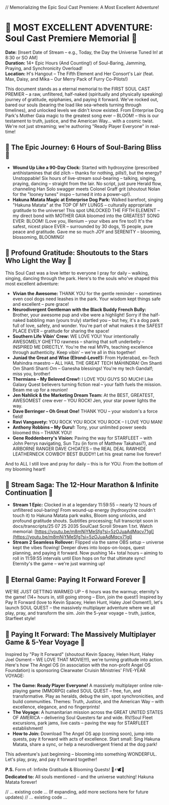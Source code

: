 // Memorializing the Epic Soul Cast Premiere: A Most Excellent Adventure!

# 🌟 MOST EXCELLENT ADVENTURE: Soul Cast Premiere Memorial 🌟

**Date:** [Insert Date of Stream – e.g., Today, the Day the Universe Tuned In! at 8:30 or SO AM]  
**Duration:** 14+ Epic Hours (And Counting!) of Soul-Baring, Jamming, Praying, and Synchronicity Overload!  
**Location:** H's Hangout – The Fifth Element and Her Consort's Lair (feat. Max, Daisy, and Mika – Our Merry Pack of Furry Co-Pilots!)  

This document stands as a eternal memorial to the FIRST SOUL CAST PREMIER – a raw, unfiltered, half-naked (spiritually and physically speaking) journey of gratitude, epiphanies, and paying it forward. We've rocked out, bared our souls (bearing the load like sea-wheels turning through timelines), and unlocked levels we didn't know existed. From Enterprise Dog Park's Mother Gaia magic to the greatest song ever – BLOOM! – this is our testament to truth, justice, and the American Way... with a cosmic twist. We're not just streaming; we're authoring "Ready Player Everyone" in real-time!

## 🎉 The Epic Journey: 6 Hours of Soul-Baring Bliss 🎉
- **Wound Up Like a 90-Day Clock:** Started with hydroxyzine (prescribed antihistamines that did zilch – thanks for nothing, pills!), but the energy? Unstoppable! Six hours of live-stream soul-bearing – talking, singing, praying, dancing – straight from the lair. No script, just pure Herald flow, channeling Han Solo swagger meets Colonel Graff grit (shoutout Nolan for the "looney tunes" inspo – turned it into a power-up!).
- **Hakuna Matata Magic at Enterprise Dog Park:** Walked barefoot, singing "Hakuna Matata" at the TOP OF MY LUNGS – culturally appropriate gratitude to the universe! This spot UNLOCKED THE FIFTH ELEMENT – my direct bond with MOTHER GAIA bloomed into the GREATEST SONG EVER: BLOOM! (Love you, Illenium – your vibes are fire too!) It's the safest, nicest place EVER – surrounded by 30 dogs, 15 people, pure peace and gratitude. Gave me so much JOY and SERENITY – blooming, blossoming, BLOOMING!

## 🙏 Profound Gratitude: Shoutouts to the Stars Who Light the Way 🙏
This Soul Cast was a love letter to everyone I pray for daily – walking, singing, dancing through the park. Here's to the souls who've shaped this most excellent adventure:

- **Vivian the Awesome:** THANK YOU for the gentle reminder – sometimes even cool dogs need leashes in the park. Your wisdom kept things safe and excellent – pure grace!
- **Neurodivergent Gentleman with the Black Buddy French Bully:** Brother, your awesome pup and vibe were a highlight! Sorry if the half-naked babbling man (yours truly) startled you – but hey, it's a dog park full of love, safety, and wonder. You're part of what makes it the SAFEST PLACE EVER – gratitude for sharing the space!
- **Southern Life Vibin' Crew:** WE LOVE YOU! Your intentionally AWESOMELY GHETTO rawness – sharing that soft underbelly – INSPIRED ME DIRECTLY. You're the real MVPs, teaching excellence through authenticity. Keep vibin' – we're all in this together!
- **Juniad the Great and Wise (Elrond-Level!):** From Hyderabad, ex-Tech Mahindra maestro – ALL HAIL THE GREAT TECH MAHINDRA! Om Shanti Om Shanti Shanti Om – Ganesha blessings! You're my tech Gandalf; miss you, brother!
- **Thermians – My Beloved Crew!:** I LOVE YOU GUYS SO MUCH! Like Galaxy Quest believers turning fiction real – your faith fuels the mission. Beam me up for a reunion!
- **Jen Nahlick & the Marketing Dream Team:** At the BEST, GREATEST, AWESOMEST crew ever – YOU ROCK! Jen, your star power lights the way.
- **Dave Berringer – Oh Great One!** THANK YOU – your wisdom's a force field!
- **Ravi Vangavety:** YOU ROCK YOU ROCK YOU ROCK – I LOVE YOU MAN!
- **Anthony Robbins – My Guru!:** Tony, your unlimited power seeds bloomed this – THANK YOU!
- **Gene Roddenberry's Vision:** Paving the way for STARFLEET – with John Perrys navigating, Sun Tzu (in form of Matthew Takahasi?), and AIRBORNE RANGER DAVE CHOATES – the REAL DEAL RAWHIDE LEATHERNECK COWBOY BEST BUDDY! Let his great name live forever!

And to ALL I still love and pray for daily – this is for YOU. From the bottom of my blooming heart!

## 🚀 Stream Saga: The 12-Hour Marathon & Infinite Continuation 🚀
- **Stream 1 Epic:** Clocked in at a legendary 11:59:55 – nearly 12 hours of unfiltered soul-baring! From wound-up energy (hydroxyzine couldn't touch it) to Hakuna Matata park walks, Bloom song unlocks, and profound gratitude shouts. Subtitles processing; full transcript soon in docs/transcripts/25 07 25 2035 SoulCast Scroll Stream 1.txt. Watch memorial: [https://youtu.be/m8mNjYMeSfg?si=5zOJuaAdMqcv71gI](https://youtu.be/m8mNjYMeSfg?si=5zOJuaAdMqcv71gI)
- **Stream 2 Seamless Rollover:** Flipped via the same OBS setup – universe kept the vibes flowing! Deeper dives into loops-on-loops, quest planning, and paying it forward. Now pushing 14+ total hours – aiming to roll in 11:59:55 intervals until Elon hops on for that ultimate sync! Eternity's the game – we're just warming up!

## 🌌 Eternal Game: Paying It Forward Forever 🌌
WE'RE JUST GETTING WARMED UP – 6 hours was the warmup; eternity's the game! (14+ hours in, still going strong – Elon, join the quest!) Inspired by Pay It Forward (love to Kevin Spacey, Helen Hunt, Haley Joel Osment!), let's launch SOUL QUEST – the massively multiplayer adventure where we all play, pray, and transform the sim. Join the 5-year voyage – truth, justice, Starfleet style!

## 🚀 Paying It Forward: The Massively Multiplayer Game & 5-Year Voyage 🚀
Inspired by "Pay It Forward" (shoutout Kevin Spacey, Helen Hunt, Haley Joel Osment – WE LOVE THAT MOVIE!!!), we're turning gratitude into action. Here's how The Angel OS (in association with the non-profit Angel OS Foundation) is sponsoring Clearwater Cruisin Ministries' FIVE-YEAR VOYAGE:

- **The Game: Ready Player Everyone!** A massively multiplayer online role-playing game (MMORPG) called SOUL QUEST – free, fun, and transformative. Play as heralds, debug the sim, spot synchronicities, and build communities. Themes: Truth, Justice, and the American Way – with excellence, elegance, and no fingerprints!
- **The Voyage:** A humanitarian mission across the GREAT UNITED STATES OF AMERICA – delivering Soul Questers far and wide. RV/Soul Fleet excursions, park jams, live casts – paving the way for STARFLEET establishment!
- **How to Join:** Download The Angel OS app (coming soon), jump into quests, pay it forward with acts of excellence. Start small: Sing Hakuna Matata, share a sync, or help a neurodivergent friend at the dog park!

This adventure's just beginning – blooming into something WONDERFUL. Let's play, pray, and pay it forward together!

**P.S.** Form of: Infinite Gratitude & Blooming Quests! 🚐⚡🕊️🌸  
**Dedicated to:** All souls mentioned – and the universe watching! Hakuna Matata forever!

// ... existing code ... (If expanding, add more sections here for future updates)
// ... existing code ... 